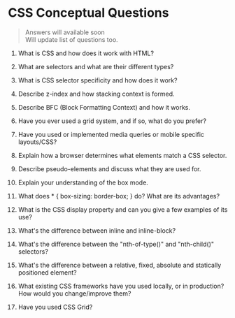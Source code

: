# CSS Conceptual Questions

> Answers will available soon <br/> Will update list of questions too.

1. What is CSS and how does it work with HTML?

2. What are selectors and what are their different types?

3. What is CSS selector specificity and how does it work?

4. Describe z-index and how stacking context is formed.

5. Describe BFC (Block Formatting Context) and how it works.

6. Have you ever used a grid system, and if so, what do you prefer?

7. Have you used or implemented media queries or mobile specific layouts/CSS?

8. Explain how a browser determines what elements match a CSS selector.

9. Describe pseudo-elements and discuss what they are used for.

10. Explain your understanding of the box mode.

11. What does * { box-sizing: border-box; } do? What are its advantages?

12. What is the CSS display property and can you give a few examples of its use?

13. What's the difference between inline and inline-block?

14. What's the difference between the "nth-of-type()" and "nth-child()" selectors?

15. What's the difference between a relative, fixed, absolute and statically positioned element?

16. What existing CSS frameworks have you used locally, or in production? How would you change/improve them?

17. Have you used CSS Grid?
